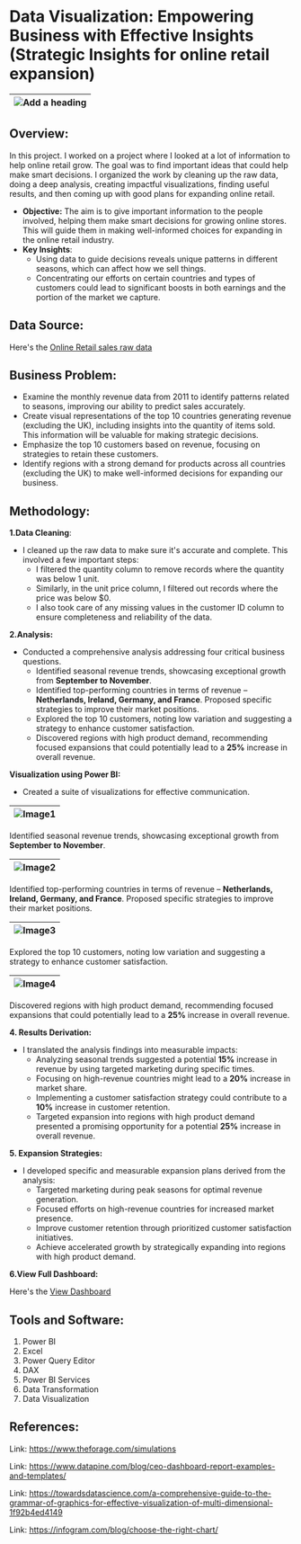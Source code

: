 # Data Visualization: Empowering Business with Effective Insights (Strategic Insights for online retail expansion)

|![Add a heading](![headerImage](https://github.com/user-attachments/assets/60eea20e-c0e9-47e5-ad51-3b600a56f9cd))|
|--------------|

## Overview:
In this project. I worked on a project where I looked at a lot of information to help online retail grow. The goal was to find important ideas that could help make smart decisions. I organized the work by cleaning up the raw data, doing a deep analysis, creating impactful visualizations, finding useful results, and then coming up with good plans for expanding online retail.

  - **Objective:** The aim is to give important information to the people involved, helping them make smart decisions for growing online stores. This will guide them in making well-informed choices for expanding in the online retail industry.
  - **Key Insights**:
    - Using data to guide decisions reveals unique patterns in different seasons, which can affect how we sell things.
    - Concentrating our efforts on certain countries and types of customers could lead to significant boosts in both earnings and the portion of the market we capture.

## Data Source:
  Here's the [Online Retail sales raw data](https://github.com/analystharsh/Data-Visualization-Empowering-Business-with-Effective-Insights/blob/main/Task%201%20Framing%20the%20Business%20Scenario/Online%20Retail.xlsx)

## Business Problem:
 - Examine the monthly revenue data from 2011 to identify patterns related to seasons, improving our ability to predict sales accurately.
 - Create visual representations of the top 10 countries generating revenue (excluding the UK), including insights into the quantity of items sold. This information will be valuable for making strategic decisions.
 - Emphasize the top 10 customers based on revenue, focusing on strategies to retain these customers.
 - Identify regions with a strong demand for products across all countries (excluding the UK) to make well-informed decisions for expanding our business.

## Methodology:

**1.Data Cleaning**:
- I cleaned up the raw data to make sure it's accurate and complete. This involved a few important steps:
  - I filtered the quantity column to remove records where the quantity was below 1 unit.
  - Similarly, in the unit price column, I filtered out records where the price was below $0.
  - I also took care of any missing values in the customer ID column to ensure completeness and reliability of the data.
   
 **2.Analysis:**
   - Conducted a comprehensive analysis addressing four critical business questions.
      - Identified seasonal revenue trends, showcasing exceptional growth from **September to November**.
      - Identified top-performing countries in terms of revenue – **Netherlands, Ireland, Germany, and France**. Proposed specific strategies to improve their market positions.
      - Explored the top 10 customers, noting low variation and suggesting a strategy to enhance customer satisfaction.
      - Discovered regions with high product demand, recommending focused expansions that could potentially lead to a **25%** increase in overall revenue.

**Visualization using Power BI:**
 - Created a suite of visualizations for effective communication.
   

|![Image1](https://github.com/user-attachments/assets/6be11cdd-8c08-44ca-80e2-afa30f5eb73c)|
|---------------|

Identified seasonal revenue trends, showcasing exceptional growth from **September to November**.

|![Image2](https://github.com/user-attachments/assets/909b218e-c801-4dde-89df-9ff6c6520bfb)|
|---------------|

Identified top-performing countries in terms of revenue – **Netherlands, Ireland, Germany, and France**. Proposed specific strategies to improve their market positions.

|![Image3](https://github.com/user-attachments/assets/f6d60640-f35b-4ce2-9ceb-57440f02d87e)|
|---------------|

Explored the top 10 customers, noting low variation and suggesting a strategy to enhance customer satisfaction.

|![Image4](https://github.com/user-attachments/assets/733b9d9b-5b75-4386-b9bf-bc373f9ebe57)|
|---------------|

Discovered regions with high product demand, recommending focused expansions that could potentially lead to a **25%** increase in overall revenue.

**4. Results Derivation:**
- I translated the analysis findings into measurable impacts:
  - Analyzing seasonal trends suggested a potential **15%** increase in revenue by using targeted marketing during specific times.
  - Focusing on high-revenue countries might lead to a **20%** increase in market share.
  - Implementing a customer satisfaction strategy could contribute to a **10%** increase in customer retention.
  - Targeted expansion into regions with high product demand presented a promising opportunity for a potential **25%** increase in overall revenue.
  
**5. Expansion Strategies:**
- I developed specific and measurable expansion plans derived from the analysis:
  - Targeted marketing during peak seasons for optimal revenue generation.
  - Focused efforts on high-revenue countries for increased market presence.
  - Improve customer retention through prioritized customer satisfaction initiatives.
  - Achieve accelerated growth by strategically expanding into regions with high product demand.
 
**6.View Full Dashboard:**

Here's the [View Dashboard](https://github.com/analystharsh/Data-Visualization-Empowering-Business-with-Effective-Insights/blob/main/Task%203%20Creating%20Effective%20Visuals/TATA%20Internship%20-%20Data%20Visualization%20-Empowering%20Business%20with%20Effective%20Insights.pbix)

## Tools and Software:
1. Power BI
2. Excel
3. Power Query Editor
4. DAX
5. Power BI Services
6. Data Transformation
7. Data Visualization

## References:

Link: https://www.theforage.com/simulations

Link: https://www.datapine.com/blog/ceo-dashboard-report-examples-and-templates/

Link: https://towardsdatascience.com/a-comprehensive-guide-to-the-grammar-of-graphics-for-effective-visualization-of-multi-dimensional-1f92b4ed4149

Link: https://infogram.com/blog/choose-the-right-chart/




